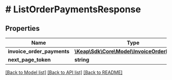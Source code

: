 # # ListOrderPaymentsResponse

## Properties

Name | Type | Description | Notes
------------ | ------------- | ------------- | -------------
**invoice_order_payments** | [**\Keap\Sdk\Core\Model\InvoiceOrderPayment[]**](InvoiceOrderPayment.md) |  | [optional]
**next_page_token** | **string** |  | [optional]

[[Back to Model list]](../../README.md#models) [[Back to API list]](../../README.md#endpoints) [[Back to README]](../../README.md)
